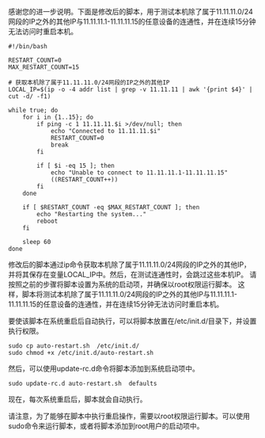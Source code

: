 感谢您的进一步说明。下面是修改后的脚本，用于测试本机除了属于11.11.11.0/24网段的IP之外的其他IP与11.11.11.1-11.11.11.15的任意设备的连通性，并在连续15分钟无法访问时重启本机。
``` shell
#!/bin/bash

RESTART_COUNT=0
MAX_RESTART_COUNT=15

# 获取本机除了属于11.11.11.0/24网段的IP之外的其他IP
LOCAL_IP=$(ip -o -4 addr list | grep -v 11.11.11 | awk '{print $4}' | cut -d/ -f1)

while true; do
    for i in {1..15}; do
        if ping -c 1 11.11.11.$i >/dev/null; then
            echo "Connected to 11.11.11.$i"
            RESTART_COUNT=0
            break
        fi

        if [ $i -eq 15 ]; then
            echo "Unable to connect to 11.11.11.1-11.11.11.15"
            ((RESTART_COUNT++))
        fi
    done

    if [ $RESTART_COUNT -eq $MAX_RESTART_COUNT ]; then
        echo "Restarting the system..."
        reboot
    fi

    sleep 60
done

```
修改后的脚本通过ip命令获取本机除了属于11.11.11.0/24网段的IP之外的其他IP，并将其保存在变量LOCAL_IP中。然后，在测试连通性时，会跳过这些本机IP。
请按照之前的步骤将脚本设置为系统的启动项，并确保以root权限运行脚本。
这样，脚本将测试本机除了属于11.11.11.0/24网段的IP之外的其他IP与11.11.11.1-11.11.11.15的任意设备的连通性，并在连续15分钟无法访问时重启本机。

要使该脚本在系统重启后自动执行，可以将脚本放置在/etc/init.d/目录下，并设置执行权限。

``` shell
sudo cp auto-restart.sh  /etc/init.d/
sudo chmod +x /etc/init.d/auto-restart.sh 
```

然后，可以使用update-rc.d命令将脚本添加到系统启动项中。

``` shell
sudo update-rc.d auto-restart.sh  defaults
```
现在，每次系统重启后，脚本就会自动执行。


请注意，为了能够在脚本中执行重启操作，需要以root权限运行脚本。可以使用sudo命令来运行脚本，或者将脚本添加到root用户的启动项中。

